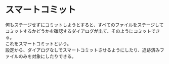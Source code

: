 # スマートコミット

何もステージせずにコミットしようとすると、すべてのファイルをステージしてコミットするかどうかを確認するダイアログが出て、そのようにコミットできる。  
これをスマートコミットという。  
設定から、ダイアログなしでスマートコミットさせるようにしたり、追跡済みファイルのみを対象にしたりできる。
